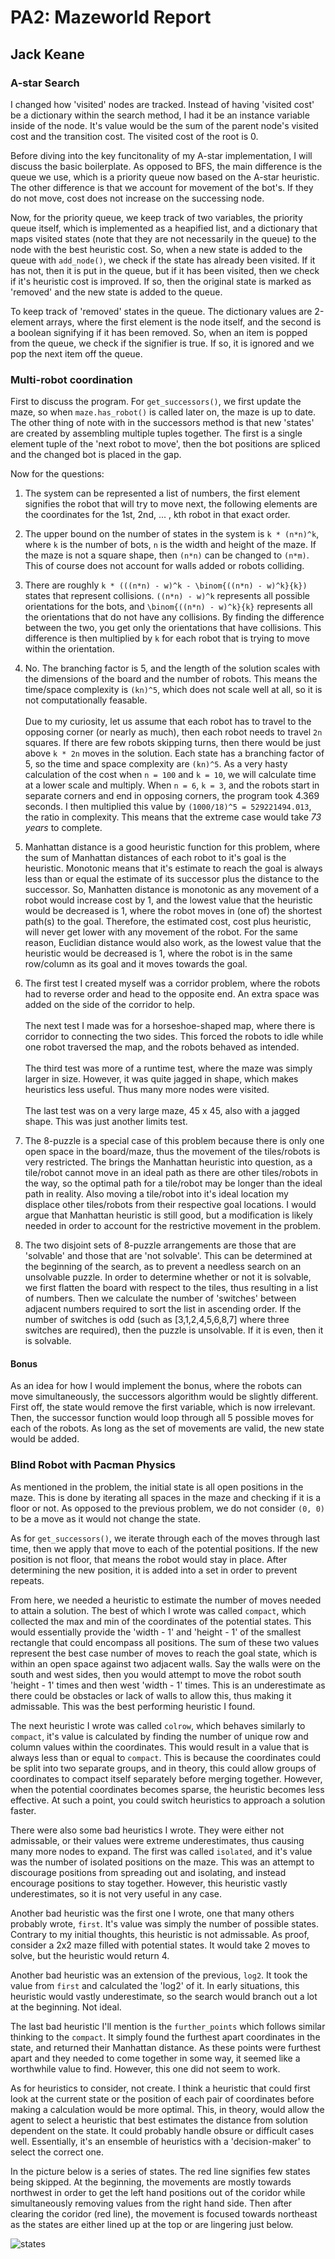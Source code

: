 # PA2: Mazeworld Report

## Jack Keane

### A-star Search

I changed how 'visited' nodes are tracked. Instead of having 'visited cost' be a dictionary within the search method, I had it be an instance variable inside of the node. It's value would be the sum of the parent node's visited cost and the transition cost. The visited cost of the root is 0.

Before diving into the key funcitonality of my A-star implementation, I will discuss the basic boilerplate. As opposed to BFS, the main difference is the queue we use, which is a priority queue now based on the A-star heuristic. The other difference is that we account for movement of the bot's. If they do not move, cost does not increase on the successing node.

Now, for the priority queue, we keep track of two variables, the priority queue itself, which is implemented as a heapified list, and a dictionary that maps visited states (note that they are not necessarily in the queue) to the node with the best heuristic cost. So, when a new state is added to the queue with `add_node()`, we check if the state has already been visited. If it has not, then it is put in the queue, but if it has been visited, then we check if it's heuristic cost is improved. If so, then the original state is marked as 'removed' and the new state is added to the queue.

To keep track of 'removed' states in the queue. The dictionary values are 2-element arrays, where the first element is the node itself, and the second is a boolean signifying if it has been removed. So, when an item is popped from the queue, we check if the signifier is true. If so, it is ignored and we pop the next item off the queue.

### Multi-robot coordination

First to discuss the program. For `get_successors()`, we first update the maze, so when `maze.has_robot()` is called later on, the maze is up to date. The other thing of note with in the successors method is that new 'states' are created by assembling multiple tuples together. The first is a single element tuple of the 'next robot to move', then the bot positions are spliced and the changed bot is placed in the gap.

Now for the questions:

1. The system can be represented a list of numbers, the first element signifies the robot that will try to move next, the following elements are the coordinates for the 1st, 2nd, ... , kth robot in that exact order.
2. The upper bound on the number of states in the system is `k * (n*n)^k`, where `k` is the number of bots, `n` is the width and height of the maze. If the maze is not a square shape, then `(n*n)` can be changed to `(n*m)`. This of course does not account for walls added or robots colliding.
3. There are roughly `k * (((n*n) - w)^k - \binom{((n*n) - w)^k}{k})` states that represent collisions. `((n*n) - w)^k` represents all possible orientations for the bots, and `\binom{((n*n) - w)^k}{k}` represents all the orientations that do not have any collisions. By finding the difference between the two, you get only the orientations that have collisions. This difference is then multiplied by `k` for each robot that is trying to move within the orientation.
4. No. The branching factor is 5, and the length of the solution scales with the dimensions of the board and the number of robots. This means the time/space complexity is `(kn)^5`, which does not scale well at all, so it is not computationally feasable. 
<br/><br/>
Due to my curiosity, let us assume that each robot has to travel to the opposing corner (or nearly as much), then each robot needs to travel `2n` squares. If there are few robots skipping turns, then there would be just above `k * 2n` moves in the solution. Each state has a branching factor of 5, so the time and space complexity are `(kn)^5`. As a very hasty calculation of the cost when `n = 100` and `k = 10`, we will calculate time at a lower scale and multiply. When `n = 6`, `k = 3`, and the robots start in separate corners and end in opposing corners, the program took 4.369 seconds. I then multiplied this value by `(1000/18)^5 = 529221494.013`, the ratio in complexity. This means that the extreme case would take *73 years* to complete.

5. Manhattan distance is a good heuristic function for this problem, where the sum of Manhattan distances of each robot to it's goal is the heuristic. Monotonic means that it's estimate to reach the goal is always less than or equal the estimate of its successor plus the distance to the successor. So, Manhatten distance is monotonic as any movement of a robot would increase cost by 1, and the lowest value that the heuristic would be decreased is 1, where the robot moves in (one of) the shortest path(s) to the goal. Therefore, the estimated cost, cost plus heuristic, will never get lower with any movement of the robot. For the same reason, Euclidian distance would also work, as the lowest value that the heuristic would be decreased is 1, where the robot is in the same row/column as its goal and it moves towards the goal.
6. The first test I created myself was a corridor problem, where the robots had to reverse order and head to the opposite end. An extra space was added on the side of the corridor to help. 
<br/><br/>
The next test I made was for a horseshoe-shaped map, where there is corridor to connecting the two sides. This forced the robots to idle while one robot traversed the map, and the robots behaved as intended.
<br/><br/>
The third test was more of a runtime test, where the maze was simply larger in size. However, it was quite jagged in shape, which makes heuristics less useful. Thus many more nodes were visited.
<br/><br/>
The last test was on a very large maze, 45 x 45, also with a jagged shape. This was just another limits test.

7. The 8-puzzle is a special case of this problem because there is only one open space in the board/maze, thus the movement of the tiles/robots is very restricted. The brings the Manhattan heuristic into question, as a tile/robot cannot move in an ideal path as there are other tiles/robots in the way, so the optimal path for a tile/robot may be longer than the ideal path in reality. Also moving a tile/robot into it's ideal location my displace other tiles/robots from their respective goal locations. I would argue that Manhattan heuristic is still good, but a modification is likely needed in order to account for the restrictive movement in the problem.
8. The two disjoint sets of 8-puzzle arrangements are those that are 'solvable' and those that are 'not solvable'. This can be determined at the beginning of the search, as to prevent a needless search on an unsolvable puzzle. In order to determine whether or not it is solvable, we first flatten the board with respect to the tiles, thus resulting in a list of numbers. Then we calculate the number of 'switches' between adjacent numbers required to sort the list in ascending order. If the number of switches is odd (such as [3,1,2,4,5,6,8,7] where three switches are required), then the puzzle is unsolvable. If it is even, then it is solvable.

#### Bonus

As an idea for how I would implement the bonus, where the robots can move simultaneously, the successors algorithm would be slightly different. First off, the state would remove the first variable, which is now irrelevant. Then, the successor function would loop through all 5 possible moves for each of the robots. As long as the set of movements are valid, the new state would be added.

### Blind Robot with Pacman Physics

As mentioned in the problem, the initial state is all open positions in the maze. This is done by iterating all spaces in the maze and checking if it is a floor or not. As opposed to the previous problem, we do not consider `(0, 0)` to be a move as it would not change the state.

As for `get_successors()`, we iterate through each of the moves through last time, then we apply that move to each of the potential positions. If the new position is not floor, that means the robot would stay in place. After determining the new position, it is added into a set in order to prevent repeats.

From here, we needed a heuristic to estimate the number of moves needed to attain a solution. The best of which I wrote was called `compact`, which collected the max and min of the coordinates of the potential states. This would essentially provide the 'width - 1' and 'height - 1' of the smallest rectangle that could encompass all positions. The sum of these two values represent the best case number of moves to reach the goal state, which is within an open space against two adjacent walls. Say the walls were on the south and west sides, then you would attempt to move the robot south 'height - 1' times and then west 'width - 1' times. This is an underestimate as there could be obstacles or lack of walls to allow this, thus making it admissable. This was the best performing heuristic I found.

The next heuristic I wrote was called `colrow`, which behaves similarly to `compact`, it's value is calculated by finding the number of unique row and column values within the coordinates. This would result in a value that is always less than or equal to `compact`. This is because the coordinates could be split into two separate groups, and in theory, this could allow groups of coordinates to compact itself separately before merging together. However, when the potential coordinates becomes sparse, the heuristic becomes less effective. At such a point, you could switch heuristics to approach a solution faster.

There were also some bad heuristics I wrote. They were either not admissable, or their values were extreme underestimates, thus causing many more nodes to expand. The first was called `isolated`, and it's value was the number of isolated positions on the maze. This was an attempt to discourage positions from spreading out and isolating, and instead encourage positions to stay together. However, this heuristic vastly underestimates, so it is not very useful in any case.

Another bad heuristic was the first one I wrote, one that many others probably wrote, `first`. It's value was simply the number of possible states. Contrary to my initial thoughts, this heuristic is not admissable. As proof, consider a 2x2 maze filled with potential states. It would take 2 moves to solve, but the heuristic would return 4.

Another bad heuristic was an extension of the previous, `log2`. It took the value from `first` and calculated the 'log2' of it. In early situations, this heuristic would vastly underestimate, so the search would branch out a lot at the beginning. Not ideal.

The last bad heuristic I'll mention is the `further_points` which follows similar thinking to the `compact`. It simply found the furthest apart coordinates in the state, and returned their Manhattan distance. As these points were furthest apart and they needed to come together in some way, it seemed like a worthwhile value to find. However, this one did not seem to work.

As for heuristics to consider, not create. I think a heuristic that could first look at the current state or the position of each pair of coordinates before making a calculation would be more optimal. This, in theory, would allow the agent to select a heuristic that best estimates the distance from solution dependent on the state. It could probably handle obsure or difficult cases well. Essentially, it's an ensemble of heuristics with a 'decision-maker' to select the correct one.

In the picture below is a series of states. The red line signifies few states being skipped. At the beginning, the movements are mostly towards northwest in order to get the left hand positions out of the coridor while simultaneously removing values from the right hand side. Then after clearing the coridor (red line), the movement is focused towards northeast as the states are either lined up at the top or are lingering just below.

![states](sensorless_states.png)